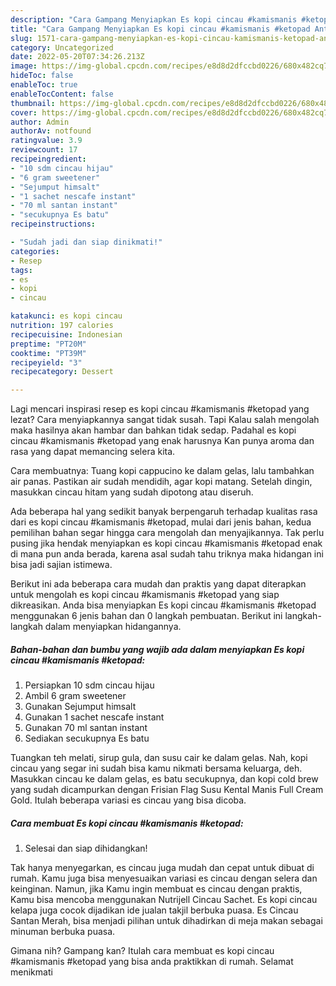 ```yaml
---
description: "Cara Gampang Menyiapkan Es kopi cincau #kamismanis #ketopad Anti Gagal"
title: "Cara Gampang Menyiapkan Es kopi cincau #kamismanis #ketopad Anti Gagal"
slug: 1571-cara-gampang-menyiapkan-es-kopi-cincau-kamismanis-ketopad-anti-gagal
category: Uncategorized
date: 2022-05-20T07:34:26.213Z
image: https://img-global.cpcdn.com/recipes/e8d8d2dfccbd0226/680x482cq70/es-kopi-cincau-kamismanis-ketopad-foto-resep-utama.jpg
hideToc: false
enableToc: true
enableTocContent: false
thumbnail: https://img-global.cpcdn.com/recipes/e8d8d2dfccbd0226/680x482cq70/es-kopi-cincau-kamismanis-ketopad-foto-resep-utama.jpg
cover: https://img-global.cpcdn.com/recipes/e8d8d2dfccbd0226/680x482cq70/es-kopi-cincau-kamismanis-ketopad-foto-resep-utama.jpg
author: Admin
authorAv: notfound
ratingvalue: 3.9
reviewcount: 17
recipeingredient:
- "10 sdm cincau hijau"
- "6 gram sweetener"
- "Sejumput himsalt"
- "1 sachet nescafe instant"
- "70 ml santan instant"
- "secukupnya Es batu"
recipeinstructions:

- "Sudah jadi dan siap dinikmati!"
categories:
- Resep
tags:
- es
- kopi
- cincau

katakunci: es kopi cincau 
nutrition: 197 calories
recipecuisine: Indonesian
preptime: "PT20M"
cooktime: "PT39M"
recipeyield: "3"
recipecategory: Dessert

---
```



Lagi mencari inspirasi resep es kopi cincau #kamismanis #ketopad yang lezat? Cara menyiapkannya sangat tidak susah. Tapi Kalau salah mengolah maka hasilnya akan hambar dan bahkan tidak sedap. Padahal es kopi cincau #kamismanis #ketopad yang enak harusnya Kan punya aroma dan rasa yang dapat memancing selera kita.


Cara membuatnya: Tuang kopi cappucino ke dalam gelas, lalu tambahkan air panas. Pastikan air sudah mendidih, agar kopi matang. Setelah dingin, masukkan cincau hitam yang sudah dipotong atau diseruh.

Ada beberapa hal yang sedikit banyak berpengaruh terhadap kualitas rasa dari es kopi cincau #kamismanis #ketopad, mulai dari jenis bahan, kedua pemilihan bahan segar hingga cara mengolah dan menyajikannya. Tak perlu pusing jika hendak menyiapkan es kopi cincau #kamismanis #ketopad enak di mana pun anda berada, karena asal sudah tahu triknya maka hidangan ini bisa jadi sajian istimewa.


Berikut ini ada beberapa cara mudah dan praktis yang dapat diterapkan untuk mengolah es kopi cincau #kamismanis #ketopad yang siap dikreasikan. Anda bisa menyiapkan Es kopi cincau #kamismanis #ketopad menggunakan 6 jenis bahan dan 0 langkah pembuatan. Berikut ini langkah-langkah dalam menyiapkan hidangannya.

<!--inarticleads1-->

##### Bahan-bahan dan bumbu yang wajib ada dalam menyiapkan Es kopi cincau #kamismanis #ketopad:

1. Persiapkan 10 sdm cincau hijau
1. Ambil 6 gram sweetener
1. Gunakan Sejumput himsalt
1. Gunakan 1 sachet nescafe instant
1. Gunakan 70 ml santan instant
1. Sediakan secukupnya Es batu


Tuangkan teh melati, sirup gula, dan susu cair ke dalam gelas. Nah, kopi cincau yang segar ini sudah bisa kamu nikmati bersama keluarga, deh. Masukkan cincau ke dalam gelas, es batu secukupnya, dan kopi cold brew yang sudah dicampurkan dengan Frisian Flag Susu Kental Manis Full Cream Gold. Itulah beberapa variasi es cincau yang bisa dicoba. 

<!--inarticleads2-->

##### Cara membuat Es kopi cincau #kamismanis #ketopad:


1. Selesai dan siap dihidangkan!

Tak hanya menyegarkan, es cincau juga mudah dan cepat untuk dibuat di rumah. Kamu juga bisa menyesuaikan variasi es cincau dengan selera dan keinginan. Namun, jika Kamu ingin membuat es cincau dengan praktis, Kamu bisa mencoba menggunakan Nutrijell Cincau Sachet. Es kopi cincau kelapa juga cocok dijadikan ide jualan takjil berbuka puasa. Es Cincau Santan Merah, bisa menjadi pilihan untuk dihadirkan di meja makan sebagai minuman berbuka puasa. 

Gimana nih? Gampang kan? Itulah cara membuat es kopi cincau #kamismanis #ketopad yang bisa anda praktikkan di rumah. Selamat menikmati
